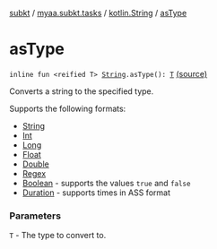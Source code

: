 [subkt](../../index.md) / [myaa.subkt.tasks](../index.md) / [kotlin.String](index.md) / [asType](./as-type.md)

# asType

`inline fun <reified T> `[`String`](https://kotlinlang.org/api/latest/jvm/stdlib/kotlin/-string/index.html)`.asType(): `[`T`](as-type.md#T) [(source)](https://github.com/Myaamori/SubKt/blob/0.1.8/src/main/kotlin/myaa/subkt/tasks/tasks.kt#L2230)

Converts a string to the specified type.

Supports the following formats:

* [String](https://kotlinlang.org/api/latest/jvm/stdlib/kotlin/-string/index.html)
* [Int](https://kotlinlang.org/api/latest/jvm/stdlib/kotlin/-int/index.html)
* [Long](https://kotlinlang.org/api/latest/jvm/stdlib/kotlin/-long/index.html)
* [Float](https://kotlinlang.org/api/latest/jvm/stdlib/kotlin/-float/index.html)
* [Double](https://kotlinlang.org/api/latest/jvm/stdlib/kotlin/-double/index.html)
* [Regex](https://kotlinlang.org/api/latest/jvm/stdlib/kotlin.text/-regex/index.html)
* [Boolean](https://kotlinlang.org/api/latest/jvm/stdlib/kotlin/-boolean/index.html) - supports the values `true` and `false`
* [Duration](https://docs.oracle.com/javase/9/docs/api/java/time/Duration.html) - supports times in ASS format

### Parameters

`T` - The type to convert to.